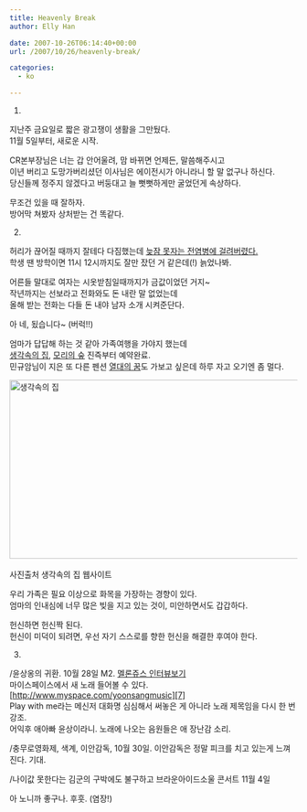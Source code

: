 ```yaml
---
title: Heavenly Break
author: Elly Han

date: 2007-10-26T06:14:40+00:00
url: /2007/10/26/heavenly-break/

categories:
  - ko

---
```

1.

  


지난주 금요일로 짧은 광고쟁이 생활을 그만뒀다.  
11월 5일부터, 새로운 시작.

  


CR본부장님은 너는 갑 안어울려, 맘 바뀌면 언제든, 말씀해주시고  
이년 버리고 도망가버리셨던 이사님은 에이전시가 아니라니 할 말 없구나 하신다.  
당신들께 정주지 않겠다고 버둥대고 늘 뻣뻣하게만 굴었던게 속상하다.

  


무조건 있을 때 잘하자.  
방어막 쳐봤자 상처받는 건 똑같다. 



  


2.

  


허리가 끊어질 때까지 잘테다 다짐했는데 [늦잠 못자는 전염병에 걸려버렸다.][1]  
학생 땐 방학이면 11시 12시까지도 잘만 잤던 거 같은데(!) 늙었나봐.

어른들 말대로 여자는 시옷받침일때까지가 금값이었던 거지~  
작년까지는 선보라고 전화와도 돈 내란 말 없었는데  
올해 받는 전화는 다들 돈 내야 남자 소개 시켜준단다. 

  


아 네, 됬습니다~ (버럭!!)

  


엄마가 답답해 하는 것 같아 가족여행을 가야지 했는데  
[생각속의 집][2], [모리의 숲][3] 진즉부터 예약완료.  
민규암님이 지은 또 다른 펜션 [열대의 꿈][4]도 가보고 싶은데 하루 자고 오기엔 좀 멀다.

  


[<IMG style="border-width:0;" height="313" alt="생각속의 집" src="https://i0.wp.com/mel.pe.kr/wp-content/uploads/1/1046074882.png?resize=640%2C313" width="640" border="0" data-recalc-dims="1" />][5]&nbsp;  
사진출처 생각속의 집 웹사이트

  


우리 가족은 필요 이상으로 화목을 가장하는 경향이 있다.  
엄마의 인내심에 너무 많은 빚을 지고 있는 것이, 미안하면서도 갑갑하다.

  


헌신하면 헌신짝 된다.  
헌신이 미덕이 되려면, 우선 자기 스스로를 향한 헌신을 해결한 후여야 한다.



  


3.

  


/윤상옹의 귀환. 10월 28일 M2. [멜론쥬스 인터뷰보기][6]  
마이스페이스에서 새 노래 들어볼 수 있다. [http://www.myspace.com/yoonsangmusic][7]  
Play with me라는 메신저 대화명 심심해서 써놓은 게 아니라 노래 제목임을 다시 한 번 강조.  
어익후 애아빠 윤상이라니. 노래에 나오는 음원들은 애 장난감 소리.

  


/충무로영화제, 색계, 이안감독, 10월 30일. 이안감독은 정말 피크를 치고 있는게 느껴진다. 기대.

  


/나이값 못한다는 김군의 구박에도 불구하고 브라운아이드소울 콘서트 11월 4일

  


아 노니까 좋구나. 후훗. (염장!)

 [1]: http://me2day.net/melodeon/2007/10/14#09:39:13
 [2]: http://www.mindhome.co.kr/
 [3]: http://www.pensionmori.co.kr/
 [4]: http://www.tropicaldream.co.kr/
 [5]: https://i1.wp.com/mel.pe.kr/wp-content/uploads/1/1253573571.png
 [6]: http://www.melon.com/juice/themeZone/AskStarsReview.jsp?asId=141
 [7]: http://www.myspace.com/yoonsangmusic "http://www.myspace.com/yoonsangmusic"